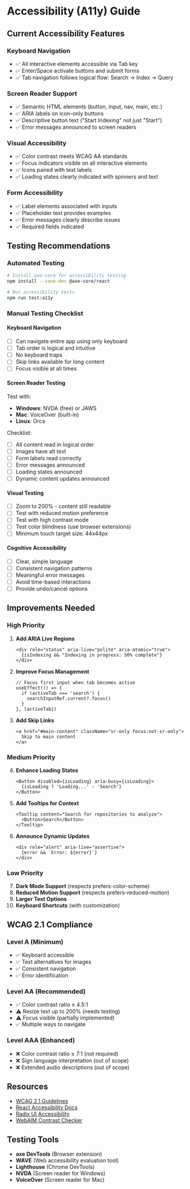 # Accessibility (A11y) Guide

## Current Accessibility Features

### Keyboard Navigation
- ✅ All interactive elements accessible via Tab key
- ✅ Enter/Space activate buttons and submit forms
- ✅ Tab navigation follows logical flow: Search → Index → Query

### Screen Reader Support
- ✅ Semantic HTML elements (button, input, nav, main, etc.)
- ✅ ARIA labels on icon-only buttons
- ✅ Descriptive button text ("Start Indexing" not just "Start")
- ✅ Error messages announced to screen readers

### Visual Accessibility
- ✅ Color contrast meets WCAG AA standards
- ✅ Focus indicators visible on all interactive elements
- ✅ Icons paired with text labels
- ✅ Loading states clearly indicated with spinners and text

### Form Accessibility
- ✅ Label elements associated with inputs
- ✅ Placeholder text provides examples
- ✅ Error messages clearly describe issues
- ✅ Required fields indicated

## Testing Recommendations

### Automated Testing
```bash
# Install axe-core for accessibility testing
npm install --save-dev @axe-core/react

# Run accessibility tests
npm run test:a11y
```

### Manual Testing Checklist

#### Keyboard Navigation
- [ ] Can navigate entire app using only keyboard
- [ ] Tab order is logical and intuitive
- [ ] No keyboard traps
- [ ] Skip links available for long content
- [ ] Focus visible at all times

#### Screen Reader Testing
Test with:
- **Windows**: NVDA (free) or JAWS
- **Mac**: VoiceOver (built-in)
- **Linux**: Orca

Checklist:
- [ ] All content read in logical order
- [ ] Images have alt text
- [ ] Form labels read correctly
- [ ] Error messages announced
- [ ] Loading states announced
- [ ] Dynamic content updates announced

#### Visual Testing
- [ ] Zoom to 200% - content still readable
- [ ] Test with reduced motion preference
- [ ] Test with high contrast mode
- [ ] Test color blindness (use browser extensions)
- [ ] Minimum touch target size: 44x44px

#### Cognitive Accessibility
- [ ] Clear, simple language
- [ ] Consistent navigation patterns
- [ ] Meaningful error messages
- [ ] Avoid time-based interactions
- [ ] Provide undo/cancel options

## Improvements Needed

### High Priority
1. **Add ARIA Live Regions**
   ```tsx
   <div role="status" aria-live="polite" aria-atomic="true">
     {isIndexing && "Indexing in progress: 50% complete"}
   </div>
   ```

2. **Improve Focus Management**
   ```tsx
   // Focus first input when tab becomes active
   useEffect(() => {
     if (activeTab === 'search') {
       searchInputRef.current?.focus()
     }
   }, [activeTab])
   ```

3. **Add Skip Links**
   ```tsx
   <a href="#main-content" className="sr-only focus:not-sr-only">
     Skip to main content
   </a>
   ```

### Medium Priority
4. **Enhance Loading States**
   ```tsx
   <Button disabled={isLoading} aria-busy={isLoading}>
     {isLoading ? 'Loading...' : 'Search'}
   </Button>
   ```

5. **Add Tooltips for Context**
   ```tsx
   <Tooltip content="Search for repositories to analyze">
     <Button>Search</Button>
   </Tooltip>
   ```

6. **Announce Dynamic Updates**
   ```tsx
   <div role="alert" aria-live="assertive">
     {error && `Error: ${error}`}
   </div>
   ```

### Low Priority
7. **Dark Mode Support** (respects prefers-color-scheme)
8. **Reduced Motion Support** (respects prefers-reduced-motion)
9. **Larger Text Options**
10. **Keyboard Shortcuts** (with customization)

## WCAG 2.1 Compliance

### Level A (Minimum)
- ✅ Keyboard accessible
- ✅ Text alternatives for images
- ✅ Consistent navigation
- ✅ Error identification

### Level AA (Recommended)
- ✅ Color contrast ratio ≥ 4.5:1
- ⚠️ Resize text up to 200% (needs testing)
- ⚠️ Focus visible (partially implemented)
- ✅ Multiple ways to navigate

### Level AAA (Enhanced)
- ❌ Color contrast ratio ≥ 7:1 (not required)
- ❌ Sign language interpretation (out of scope)
- ❌ Extended audio descriptions (out of scope)

## Resources

- [WCAG 2.1 Guidelines](https://www.w3.org/WAI/WCAG21/quickref/)
- [React Accessibility Docs](https://react.dev/learn/accessibility)
- [Radix UI Accessibility](https://www.radix-ui.com/primitives/docs/overview/accessibility)
- [WebAIM Contrast Checker](https://webaim.org/resources/contrastchecker/)

## Testing Tools

- **axe DevTools** (Browser extension)
- **WAVE** (Web accessibility evaluation tool)
- **Lighthouse** (Chrome DevTools)
- **NVDA** (Screen reader for Windows)
- **VoiceOver** (Screen reader for Mac)
